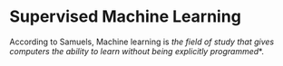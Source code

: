# Supervised Machine Learning

According to Samuels, Machine learning is *the field of study that gives computers the ability to learn without being explicitly programmed**.
